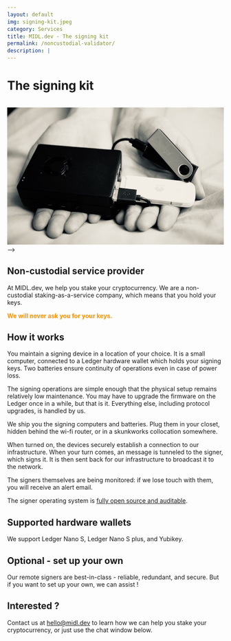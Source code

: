 ```yaml
---
layout: default
img: signing-kit.jpeg
category: Services
title: MIDL.dev - The signing kit
permalink: /noncustodial-validator/
description: |
---
```

# The signing kit

<div style="padding-top:15px;"><img src="/img/services/signing-kit_bw.jpeg"/></div>-->

## Non-custodial service provider

At MIDL.dev, we help you stake your cryptocurrency. We are a non-custodial staking-as-a-service company, which means that you hold your keys.  
  
<span style="color:#fb9300"><b>We will never ask you for your keys.</b></span>

## How it works

You maintain a signing device in a location of your choice. It is a small computer, connected to a Ledger hardware wallet which holds your signing keys. Two batteries ensure continuity of operations even in case of power loss.

The signing operations are simple enough that the physical setup remains relatively low maintenance. You may have to upgrade the firmware on the Ledger once in a while, but that is it. Everything else, including protocol upgrades, is handled by us.

We ship you the signing computers and batteries. Plug them in your closet, hidden behind the wi-fi router, or in a skunkworks collocation somewhere.

When turned on, the devices securely establish a connection to our infrastructure. When your turn comes, an message is tunneled to the signer, which signs it. It is then sent back for our infrastructure to broadcast it to the network.

The signers themselves are being monitored: if we lose touch with them, you will receive an alert email.

The signer operating system is [fully open source and auditable](https://github.com/midl-dev/tezos-remote-signer-os).

## Supported hardware wallets

We support Ledger Nano S, Ledger Nano S plus, and Yubikey.

## Optional - set up your own

Our remote signers are best-in-class - reliable, redundant, and secure. But if you want to set up your own, we can assist !

## Interested ?

Contact us at [hello@midl.dev](mailto:hello@midl.dev) to learn how we can help you stake your cryptocurrency, or just use the chat window below.
